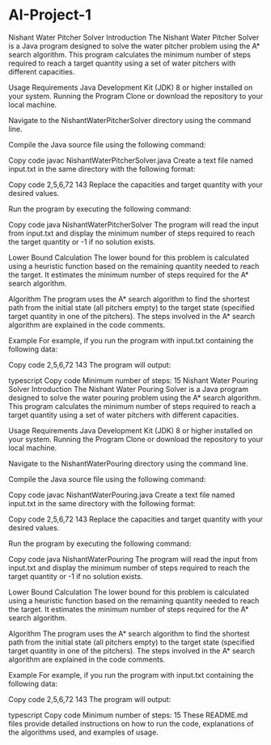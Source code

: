 # AI-Project-1
Nishant Water Pitcher Solver
Introduction
The Nishant Water Pitcher Solver is a Java program designed to solve the water pitcher problem using the A* search algorithm. This program calculates the minimum number of steps required to reach a target quantity using a set of water pitchers with different capacities.

Usage
Requirements
Java Development Kit (JDK) 8 or higher installed on your system.
Running the Program
Clone or download the repository to your local machine.

Navigate to the NishantWaterPitcherSolver directory using the command line.

Compile the Java source file using the following command:

Copy code
javac NishantWaterPitcherSolver.java
Create a text file named input.txt in the same directory with the following format:

Copy code
2,5,6,72
143
Replace the capacities and target quantity with your desired values.

Run the program by executing the following command:

Copy code
java NishantWaterPitcherSolver
The program will read the input from input.txt and display the minimum number of steps required to reach the target quantity or -1 if no solution exists.

Lower Bound Calculation
The lower bound for this problem is calculated using a heuristic function based on the remaining quantity needed to reach the target. It estimates the minimum number of steps required for the A* search algorithm.

Algorithm
The program uses the A* search algorithm to find the shortest path from the initial state (all pitchers empty) to the target state (specified target quantity in one of the pitchers). The steps involved in the A* search algorithm are explained in the code comments.

Example
For example, if you run the program with input.txt containing the following data:

Copy code
2,5,6,72
143
The program will output:

typescript
Copy code
Minimum number of steps: 15
Nishant Water Pouring Solver
Introduction
The Nishant Water Pouring Solver is a Java program designed to solve the water pouring problem using the A* search algorithm. This program calculates the minimum number of steps required to reach a target quantity using a set of water pitchers with different capacities.

Usage
Requirements
Java Development Kit (JDK) 8 or higher installed on your system.
Running the Program
Clone or download the repository to your local machine.

Navigate to the NishantWaterPouring directory using the command line.

Compile the Java source file using the following command:

Copy code
javac NishantWaterPouring.java
Create a text file named input.txt in the same directory with the following format:

Copy code
2,5,6,72
143
Replace the capacities and target quantity with your desired values.

Run the program by executing the following command:

Copy code
java NishantWaterPouring
The program will read the input from input.txt and display the minimum number of steps required to reach the target quantity or -1 if no solution exists.

Lower Bound Calculation
The lower bound for this problem is calculated using a heuristic function based on the remaining quantity needed to reach the target. It estimates the minimum number of steps required for the A* search algorithm.

Algorithm
The program uses the A* search algorithm to find the shortest path from the initial state (all pitchers empty) to the target state (specified target quantity in one of the pitchers). The steps involved in the A* search algorithm are explained in the code comments.

Example
For example, if you run the program with input.txt containing the following data:

Copy code
2,5,6,72
143
The program will output:

typescript
Copy code
Minimum number of steps: 15
These README.md files provide detailed instructions on how to run the code, explanations of the algorithms used, and examples of usage.
